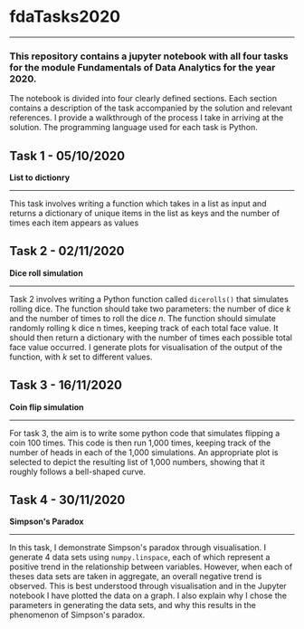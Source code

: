 # fdaTasks2020
***
### This repository contains a jupyter notebook with all four tasks for the module Fundamentals of Data Analytics for the year 2020. 
The notebook is divided into four clearly defined sections. Each section contains a description of the task accompanied by the solution and relevant references. I provide a walkthrough of the process I take in arriving at the solution. The programming language used for each task is Python. 


## Task 1 - 05/10/2020
**List to dictionry**
***
This task involves writing a function which takes in a list as input and returns a dictionary of unique items in the list as keys and the number of times each item appears as values

## Task 2 - 02/11/2020
**Dice roll simulation**
***
Task 2 involves writing a Python function called `dicerolls()` that simulates rolling dice. The function should take two parameters: the number of dice *k* and the number of times to roll the dice *n*. The function should simulate randomly rolling k dice n times, keeping track of each total face value. It should then return a dictionary with the number of times each possible total face value occurred. I generate plots for visualisation of the output of the function, with *k* set to different values.

## Task 3 - 16/11/2020
**Coin flip simulation**
***
For task 3, the aim is to write some python code that simulates flipping a coin 100 times. This code is then run 1,000 times, keeping track of the number of heads in each of the 1,000 simulations. An appropriate plot is selected to depict the resulting list of 1,000 numbers, showing that it roughly follows a bell-shaped curve.

## Task 4 - 30/11/2020
**Simpson's Paradox**
***
In this task, I demonstrate Simpson's paradox through visualisation. I generate 4 data sets using `numpy.linspace`, each of which represent a positive trend in the relationship between variables. However, when each of theses data sets are taken in aggregate, an overall negative trend is observed. This is best understood through visualisation and in the Jupyter notebook I have plotted the data on a graph. I also explain why I chose the parameters in generating the data sets, and why this results in the phenomenon of Simpson's paradox. 
